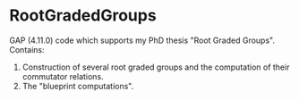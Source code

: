 # RootGradedGroups
GAP (4.11.0) code which supports my PhD thesis "Root Graded Groups". Contains:
1. Construction of several root graded groups and the computation of their commutator relations.
2. The "blueprint computations".
